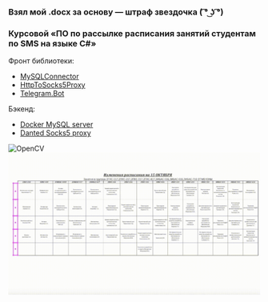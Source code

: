 ### Взял мой .docx за основу — штраф звездочка ( ͡° ͜ʖ ͡°)

### Курсовой «ПО по рассылке расписания занятий студентам по SMS на языке С#»

Фронт библиотеки:
* [MySQLConnector](https://github.com/mysql-net/MySqlConnector)
* [HttpToSocks5Proxy](https://github.com/MihaZupan/HttpToSocks5Proxy)
* [Telegram.Bot](https://github.com/TelegramBots/Telegram.Bot)

Бэкенд:
* [Docker MySQL server](https://github.com/docker-library/mysql)
* [Danted Socks5 proxy](https://github.com/Lozy/danted)

![OpenCV](./ресурсы/gif/opencv1.gif)
![OpenCV](./ресурсы/gif/opencv2.gif)